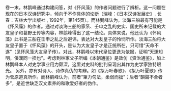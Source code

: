 卷一末，林鹅峰通过构建问答，对《怀风藻》的作者问题进行了辨析。这一问题在现在的日本汉诗研究中，倾向于不作具体的论断（瑞峰：《日本汉诗发展史》. 长春：吉林大学出版社 , 1992年，第145页）。而林鹅峰认为，淡海三船最有可能是《怀风藻》的作者。通过对淡海三船的家系、壬申之乱的史实、国史所未记载的大友皇子和葛野王传等内容，林鹅峰得出了这一结论。具体来说，他还认为《怀风藻》此书是三船在壬申之乱之后避讳，表达对大友皇子的怜悯所作。淡海三船将大友皇子置于《怀风藻》的开头，是认为大友皇子才是正统所在，只可惜“天命不遂”（见怀风藻大友皇子传）。对此，林鹅峰以宋代皇位更迭为依据，证明“天運知明，倭漢同一揆也”。考虑到林家父子所编《本朝通鉴》是效仿《资治通鉴》，加上林鹅峰本人对史学事业用力颇深，这里对史料的批判呈现出其作为史学家独特眼光。
 另外，亦有对诗人、诗作真伪的考辨。如《拟万叶春歌》、《拟万叶夏歌》传为菅原道真所作。而林鹅峰认为，前者“筆力句法，柔弱而拙”；后者“韻聲不合者多”，是近世缺乏汉文素养的和歌爱好者的伪作。
